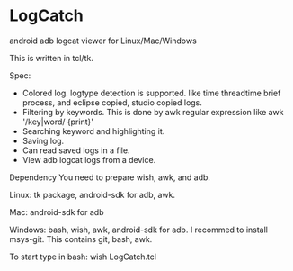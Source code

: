 # LogCatch
android adb logcat viewer for Linux/Mac/Windows

This is written in tcl/tk.

Spec:
- Colored log. logtype detection is supported. like time threadtime brief process, and eclipse copied, studio copied logs. 
- Filtering by keywords. This is done by awk regular expression like awk '/key|word/ {print}'
- Searching keyword and highlighting it.
- Saving log.
- Can read saved logs in a file.
- View adb logcat logs from a device.

Dependency
 You need to prepare wish, awk, and adb.

Linux:
tk package, android-sdk for adb, awk.

Mac:
android-sdk for adb

Windows:
bash, wish, awk, android-sdk for adb.
I recommed to install msys-git. This contains git, bash, awk.

To start
type in bash:
wish LogCatch.tcl

